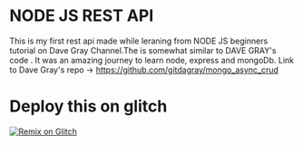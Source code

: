 # NODE JS REST API 
This is my first rest api made while leraning from NODE JS beginners tutorial on Dave Gray Channel.The is somewhat similar to DAVE GRAY's code .
It was an amazing journey to learn node, express and mongoDb.
Link to Dave Gray's repo -> https://github.com/gitdagray/mongo_async_crud
# Deploy this on glitch
<a href="https://glitch.com/edit/#!/remix/https://glitch.com/edit/#!/foil-invited-purple?path=.env%3A1%3A0"><img src="https://cdn.glitch.com/2703baf2-b643-4da7-ab91-7ee2a2d00b5b%2Fremix-button-v2.svg" alt="Remix on Glitch" /></a>